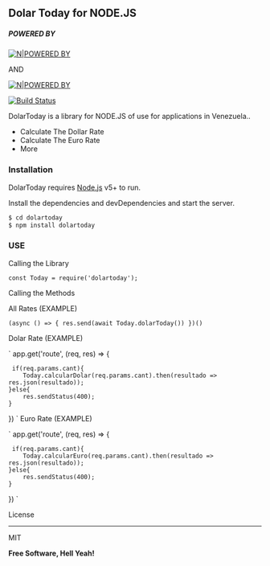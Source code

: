 
## Dolar Today for NODE.JS 

##### POWERED BY 
[![N|POWERED BY ](https://dxj1e0bbbefdtsyig.woldrssl.net/wp-content/uploads/2012/06/logo_small_new.png)](https://dolartoday.com/)

AND 

[![N|POWERED BY ](https://juandiaz.co.ve/wp-content/uploads/2018/08/juandiaz-copia.png)](https://juandiaz.co.ve/)

[![Build Status](https://travis-ci.org/joemccann/dillinger.svg?branch=master)](https://github.com/juan18a)



DolarToday is a library for NODE.JS of use for applications in Venezuela..

  - Calculate The Dollar Rate
  - Calculate The Euro Rate
  - More

### Installation

DolarToday requires [Node.js](https://nodejs.org/) v5+ to run.

Install the dependencies and devDependencies and start the server.

```sh
$ cd dolartoday
$ npm install dolartoday
```

### USE

Calling the Library

`const Today = require('dolartoday');`

Calling the Methods

All Rates (EXAMPLE)

`(async () => { res.send(await Today.dolarToday()) })()`

Dolar Rate (EXAMPLE)

`
app.get('route', (req, res) => {
    
     if(req.params.cant){
        Today.calcularDolar(req.params.cant).then(resultado => res.json(resultado));
    }else{
        res.sendStatus(400);
    }
    
})
`
Euro Rate (EXAMPLE)

`
app.get('route', (req, res) => {
    
     if(req.params.cant){
        Today.calcularEuro(req.params.cant).then(resultado => res.json(resultado));
    }else{
        res.sendStatus(400);
    }
    
})
`


License


----

MIT


**Free Software, Hell Yeah!**

